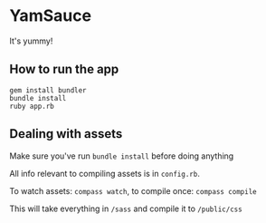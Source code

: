 # YamSauce

It's yummy!

## How to run the app
    gem install bundler
    bundle install
    ruby app.rb

## Dealing with assets
Make sure you've run `bundle install` before doing anything

All info relevant to compiling assets is in `config.rb`.

To watch assets: `compass watch`, to compile once: `compass compile`

This will take everything in `/sass` and compile it to `/public/css`